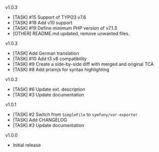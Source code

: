 v1.0.3
* [TASK] #15 Support of TYPO3 v7.6
* [TASK] #18 Add v10 support
* [TASK] #19 Define minimum PHP version of v7.1.3
* [OTHER] README.md updated, remove unwanted files.

v1.0.3
* [TASK] Add German translation
* [TASK] #10 Add t3 v8 compatibility
* [TASK] #9 Create a side-by-side diff with merged and original TCA
* [TASK] #8 Add prismjs for syntax highlighting

v1.0.2
* [TASK] #6 Update ext. description
* [TASK] #3 Update documentation

v1.0.1
* [TASK] #2 Switch from `SimpleFile` to `symfony/var-exporter`
* [TASK] Add CHANGELOG
* [TASK] #3 Update documentation

v1.0.0
* Initial release